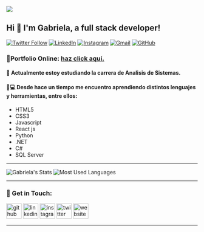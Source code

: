 ![](https://media-exp1.licdn.com/dms/image/C5616AQF5Ng52iZuTlg/profile-displaybackgroundimage-shrink_350_1400/0/1615523908076?e=1631145600&v=beta&t=wG3gdlgwLb2izR6dEhUOwX3sjtiBVF7rotzuhLi8tr4)


## Hi 👋 I'm Gabriela, a full stack developer!

[![Twitter Follow](https://img.shields.io/twitter/follow/IamTiramisuu?color=%231DA1F2&label=IamTiramisuu&logo=twitter&style=for-the-badge)](https://twitter.com/IamTiramisuu)
[![LinkedIn](https://img.shields.io/badge/linkedin-%230077B5.svg?style=for-the-badge&logo=linkedin&logoColor=white)](https://www.linkedin.com/in/gabriela-mart%C3%ADnez-soliz)
[![Instagram](https://img.shields.io/badge/Instagram-E4405F?style=for-the-badge&logo=instagram&logoColor=white)](https://www.instagram.com/gabriela.martinezsoliz/)
[![Gmail](https://img.shields.io/badge/Gmail-D14836?style=for-the-badge&logo=gmail&logoColor=white)](https://mail.google.com/mail/u/0/?fs=1&tf=cm)
[![GitHub](https://img.shields.io/badge/GitHub-100000?style=for-the-badge&logo=github&logoColor=white)](https://gmsmartinez.github.io/myportfolio/)

### :link:Portfolio Online: [haz click aquí.](https://gmsmartinez.github.io/myportfolio/)

#### :muscle: Actualmente estoy estudiando la carrera de Analisis de Sistemas.

#### :raising_hand::computer:  Desde hace un tiempo me encuentro aprendiendo distintos lenguajes y herramientas, entre ellos: 

- HTML5 
- CSS3
- Javascript
- React js
- Python
- .NET
- C#
- SQL Server


___


![Gabriela's Stats](https://github-readme-stats.vercel.app/api?username=gmsmartinez&show_icons=true&theme=radical) 
![Most Used Languages](https://github-readme-stats.vercel.app/api/top-langs/?username=gmsmartinez&layout=compact)


___


### :yellow_heart: Get in Touch:

[<img src='https://cdn.jsdelivr.net/npm/simple-icons@3.0.1/icons/github.svg' alt='github' height='40'>](https://github.com/gmsmartinez)  [<img src='https://cdn.jsdelivr.net/npm/simple-icons@3.0.1/icons/linkedin.svg' alt='linkedin' height='40'>](https://www.linkedin.com/in/gabriela-martínez-soliz/)  [<img src='https://cdn.jsdelivr.net/npm/simple-icons@3.0.1/icons/instagram.svg' alt='instagram' height='40'>](https://www.instagram.com/gabriela.martinezsoliz/)  [<img src='https://cdn.jsdelivr.net/npm/simple-icons@3.0.1/icons/twitter.svg' alt='twitter' height='40'>](https://twitter.com/IamTiramisuu)  [<img src='https://cdn.jsdelivr.net/npm/simple-icons@3.0.1/icons/icloud.svg' alt='website' height='40'>](https://gmsmartinez.github.io/myportfolio/)


___

[twitter]: https://twitter.com/IamTiramisuu

<!--
**gmsmartinez/gmsmartinez** is a ✨ _special_ ✨ repository because its `README.md` (this file) appears on your GitHub profile.

Here are some ideas to get you started:

- 🔭 I’m currently working on ...
- 🌱 I’m currently learning ...
- 👯 I’m looking to collaborate on ...
- 🤔 I’m looking for help with ...
- 💬 Ask me about ...
- 📫 How to reach me: ...
- 😄 Pronouns: ...
- ⚡ Fun fact: ...
-->
